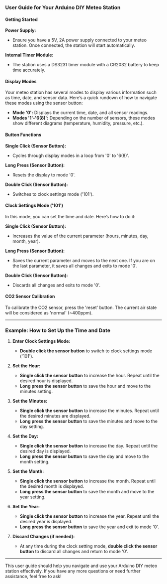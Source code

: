
### User Guide for Your Arduino DIY Meteo Station

#### Getting Started

**Power Supply:**
- Ensure you have a 5V, 2A power supply connected to your meteo station. Once connected, the station will start automatically.

**Internal Timer Module:**
- The station uses a DS3231 timer module with a CR2032 battery to keep time accurately.

#### Display Modes

Your meteo station has several modes to display various information such as time, date, and sensor data. Here’s a quick rundown of how to navigate these modes using the sensor button:

- **Mode '0':** Displays the current time, date, and all sensor readings.
- **Modes '1'-'6(8)':** Depending on the number of sensors, these modes show different diagrams (temperature, humidity, pressure, etc.).

#### Button Functions

**Single Click (Sensor Button):**
- Cycles through display modes in a loop from '0' to '6(8)'.

**Long Press (Sensor Button):**
- Resets the display to mode '0'.

**Double Click (Sensor Button):**
- Switches to clock settings mode ('101').

#### Clock Settings Mode ('101')

In this mode, you can set the time and date. Here’s how to do it:

**Single Click (Sensor Button):**
- Increases the value of the current parameter (hours, minutes, day, month, year).

**Long Press (Sensor Button):**
- Saves the current parameter and moves to the next one. If you are on the last parameter, it saves all changes and exits to mode '0'.

**Double Click (Sensor Button):**
- Discards all changes and exits to mode '0'.

#### CO2 Sensor Calibration

To calibrate the CO2 sensor, press the 'reset' button. The current air state will be considered as 'normal' (~400ppm).

---

### Example: How to Set Up the Time and Date

1. **Enter Clock Settings Mode:**
   - **Double click the sensor button** to switch to clock settings mode ('101').

2. **Set the Hour:**
   - **Single click the sensor button** to increase the hour. Repeat until the desired hour is displayed.
   - **Long press the sensor button** to save the hour and move to the minutes setting.

3. **Set the Minutes:**
   - **Single click the sensor button** to increase the minutes. Repeat until the desired minutes are displayed.
   - **Long press the sensor button** to save the minutes and move to the day setting.

4. **Set the Day:**
   - **Single click the sensor button** to increase the day. Repeat until the desired day is displayed.
   - **Long press the sensor button** to save the day and move to the month setting.

5. **Set the Month:**
   - **Single click the sensor button** to increase the month. Repeat until the desired month is displayed.
   - **Long press the sensor button** to save the month and move to the year setting.

6. **Set the Year:**
   - **Single click the sensor button** to increase the year. Repeat until the desired year is displayed.
   - **Long press the sensor button** to save the year and exit to mode '0'.

7. **Discard Changes (if needed):**
   - At any time during the clock setting mode, **double click the sensor button** to discard all changes and return to mode '0'.

---

This user guide should help you navigate and use your Arduino DIY meteo station effectively. If you have any more questions or need further assistance, feel free to ask!

